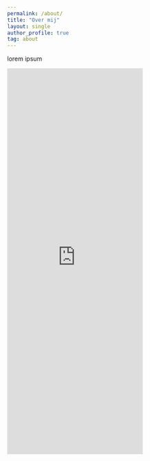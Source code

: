 ```yaml
---
permalink: /about/
title: "Over mij"
layout: single
author_profile: true
tag: about
---
```


lorem ipsum
<div style="position:relative;width:100%;max-width:315px;height:0;padding-bottom:177.78%;">
  <iframe src="https://www.youtube.com/embed/ugcqTOxuyuk"
    style="position:absolute;top:0;left:0;width:100%;height:100%;"
    frameborder="0"
    allow="accelerometer; autoplay; clipboard-write; encrypted-media; gyroscope; picture-in-picture"
    allowfullscreen>
  </iframe>
</div>